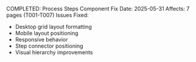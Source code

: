 COMPLETED: Process Steps Component Fix
Date: 2025-05-31
Affects: 7 pages (T001-T007)
Issues Fixed:
- Desktop grid layout formatting
- Mobile layout positioning  
- Responsive behavior
- Step connector positioning
- Visual hierarchy improvements